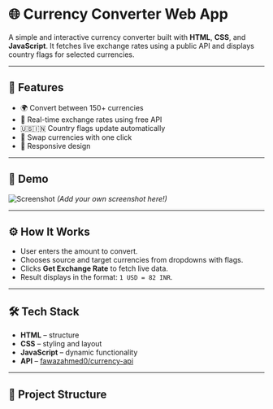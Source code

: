 # 🌐 Currency Converter Web App

A simple and interactive currency converter built with **HTML**, **CSS**, and **JavaScript**. It fetches live exchange rates using a public API and displays country flags for selected currencies.

---

## 🚀 Features

- 🌍 Convert between 150+ currencies
- 🔄 Real-time exchange rates using free API
- 🇺🇸🇮🇳 Country flags update automatically
- 🔁 Swap currencies with one click
- 📱 Responsive design

---

## 📸 Demo

![Screenshot](screenshot.png) *(Add your own screenshot here!)*

---

## ⚙️ How It Works

- User enters the amount to convert.
- Chooses source and target currencies from dropdowns with flags.
- Clicks **Get Exchange Rate** to fetch live data.
- Result displays in the format: `1 USD = 82 INR`.

---

## 🛠️ Tech Stack

- **HTML** – structure
- **CSS** – styling and layout
- **JavaScript** – dynamic functionality
- **API** – [fawazahmed0/currency-api](https://github.com/fawazahmed0/currency-api)

---

## 📂 Project Structure

